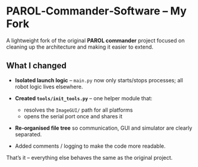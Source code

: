 # PAROL‑Commander‑Software – My Fork

A lightweight fork of the original **PAROL commander** project focused on cleaning up the architecture and making it easier to extend.

## What I changed

* **Isolated launch logic** – `main.py` now only starts/stops processes; all robot logic lives elsewhere.
* **Created `tools/init_tools.py`** – one helper module that:

  * resolves the `ImageGUI/` path for all platforms
  * opens the serial port once and shares it
* **Re‑organised file tree** so communication, GUI and simulator are clearly separated.
* Added comments / logging to make the code more readable.

That’s it – everything else behaves the same as the original project.
